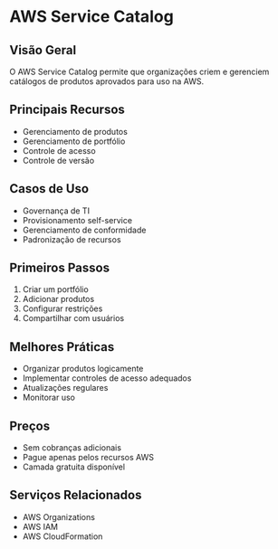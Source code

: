 # AWS Service Catalog

## Visão Geral
O AWS Service Catalog permite que organizações criem e gerenciem catálogos de produtos aprovados para uso na AWS.

## Principais Recursos
- Gerenciamento de produtos
- Gerenciamento de portfólio
- Controle de acesso
- Controle de versão

## Casos de Uso
- Governança de TI
- Provisionamento self-service
- Gerenciamento de conformidade
- Padronização de recursos

## Primeiros Passos
1. Criar um portfólio
2. Adicionar produtos
3. Configurar restrições
4. Compartilhar com usuários

## Melhores Práticas
- Organizar produtos logicamente
- Implementar controles de acesso adequados
- Atualizações regulares
- Monitorar uso

## Preços
- Sem cobranças adicionais
- Pague apenas pelos recursos AWS
- Camada gratuita disponível

## Serviços Relacionados
- AWS Organizations
- AWS IAM
- AWS CloudFormation 